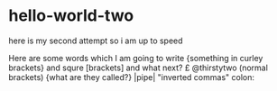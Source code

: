 # hello-world-two
here is my second attempt so i am up to speed

Here are some words which I am going to write {something in curley brackets}
and squre [brackets] and what next? £ @thirstytwo (normal brackets) {what are they called?}
|pipe| "inverted commas" colon: 

